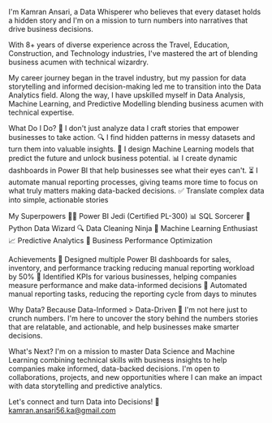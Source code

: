 I'm Kamran Ansari, a Data Whisperer who believes that every dataset holds a hidden story and I'm on a mission to turn numbers into narratives that drive business decisions.

With 8+ years of diverse experience across the Travel, Education, Construction, and Technology industries, I've mastered the art of blending business acumen with technical wizardry. 

My career journey began in the travel industry, but my passion for data storytelling and informed decision-making led me to transition into the Data Analytics field. Along the way, I have upskilled myself in Data Analysis, Machine Learning, and Predictive Modelling blending business acumen with technical expertise.

What Do I Do?
💪 I don't just analyze data I craft stories that empower businesses to take action.
🔍 I find hidden patterns in messy datasets and turn them into valuable insights.
🤖 I design Machine Learning models that predict the future and unlock business potential.
📊 I create dynamic dashboards in Power BI that help businesses see what their eyes can't.
⏳ I automate manual reporting processes, giving teams more time to focus on what truly matters making data-backed decisions.
✅ Translate complex data into simple, actionable stories

My Superpowers
🧙‍♂️ Power BI Jedi (Certified PL-300)
📊 SQL Sorcerer
🐍 Python Data Wizard
🔍 Data Cleaning Ninja
🧠 Machine Learning Enthusiast
📈 Predictive Analytics
💪 Business Performance Optimization

Achievements
🏅 Designed multiple Power BI dashboards for sales, inventory, and performance tracking reducing manual reporting workload by 50%
🏅 Identified KPIs for various businesses, helping companies measure performance and make data-informed decisions
🏅 Automated manual reporting tasks, reducing the reporting cycle from days to minutes

Why Data?
Because Data-Informed > Data-Driven 🚀
I'm not here just to crunch numbers. I'm here to uncover the story behind the numbers stories that are relatable, and actionable, and help businesses make smarter decisions.

What's Next?
I'm on a mission to master Data Science and Machine Learning combining technical skills with business insights to help companies make informed, data-backed decisions.
I'm open to collaborations, projects, and new opportunities where I can make an impact with data storytelling and predictive analytics.

Let's connect and turn Data into Decisions!
📧 kamran.ansari56.ka@gmail.com
